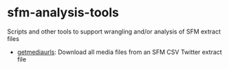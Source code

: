 # sfm-analysis-tools
Scripts and other tools to support wrangling and/or analysis of SFM extract files

- [getmediaurls](https://github.com/gwu-libraries/sfm-analysis-tools/tree/master/getmediaurls): Download all media files from an SFM CSV Twitter extract file
